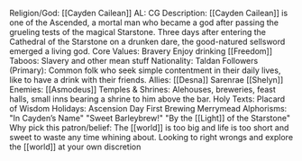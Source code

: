 Religion/God: [[Cayden Cailean]]
AL: CG
Description: [[Cayden Cailean]] is one of the Ascended, a mortal man who became a god after passing the
grueling tests of the magical Starstone. Three days after entering the Cathedral of the 
Starstone on a drunken dare, the good-natured sellsword emerged a living god.
Core Values: Bravery
Enjoy drinking
[[Freedom]]
Taboos: Slavery and 
other mean 
stuff
Nationality: Taldan
Followers (Primary): Common folk who seek simple 
contentment in their daily lives, like to 
have a drink with their friends.
Allies: [[Desna]]
Sarenrae
[[Shelyn]]
Enemies: [[Asmodeus]]
Temples & Shrines: Alehouses, breweries, feast halls, 
small inns bearing a shrine to him above 
the bar.
Holy Texts: Placard of Wisdom
Holidays: Ascension Day
First Brewing
Merrymead
Alphorisms: "In Cayden’s Name"
"Sweet Barleybrew!"
"By the [[Light]] of the Starstone"
Why pick this patron/belief: The [[world]] is too big and life is too short and sweet to waste any time 
whining about. Looking to right wrongs and explore the [[world]] at your own 
discretion
